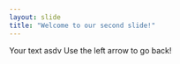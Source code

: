 ```yaml
---
layout: slide
title: "Welcome to our second slide!"
---
```

Your text asdv
Use the left arrow to go back!